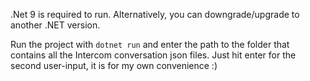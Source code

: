 .Net 9 is required to run. Alternatively, you can downgrade/upgrade to another .NET version.

Run the project with `dotnet run` and enter the path to the folder that contains all the Intercom conversation json files. Just hit enter for the second user-input, it is for my own convenience :)
